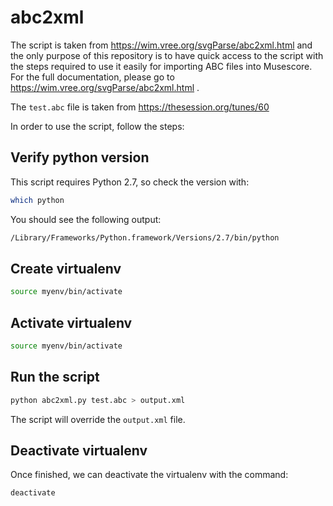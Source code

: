 # abc2xml
The script is taken from https://wim.vree.org/svgParse/abc2xml.html and the only purpose of this repository is to have quick access to the script with the steps required to use it easily for importing ABC files into Musescore.
For the full documentation, please go to https://wim.vree.org/svgParse/abc2xml.html .

The ```test.abc``` file is taken from https://thesession.org/tunes/60

In order to use the script, follow the steps:

## Verify python version

This script requires Python 2.7, so check the version with:

```bash
which python
```

You should see the following output:

```bash
/Library/Frameworks/Python.framework/Versions/2.7/bin/python
```

## Create virtualenv

```bash
source myenv/bin/activate
```

## Activate virtualenv

```bash
source myenv/bin/activate
```

## Run the script

```python
python abc2xml.py test.abc > output.xml
```

The script will override the ```output.xml``` file.

## Deactivate virtualenv

Once finished, we can deactivate the virtualenv with the command:

```bash
deactivate
```
